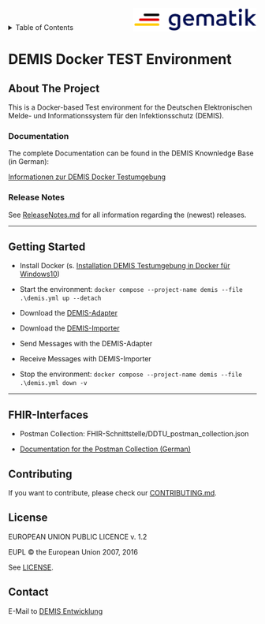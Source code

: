 <img align="right" width="250" height="47" src="image/Gematik_Logo_Flag.png"/> <br/> 

<details>
  <summary>Table of Contents</summary>
  <ol>
    <li>
      <a href="#about-the-project">About The Project</a>
       <ul>
        <li><a href="#documentation">Documentation</a></li>
        <li><a href="#release-notes">Release Notes</a></li>
      </ul>
	</li>
    <li><a href="#getting-started">Getting Started</a></li>
    <li><a href="#fhir-interfaces">FHIR-Interfaces</a></li>
    <li><a href="#contributing">Contributing</a></li>
    <li><a href="#license">License</a></li>
    <li><a href="#contact">Contact</a></li>
  </ol>
</details>

# DEMIS Docker TEST Environment

## About The Project

This is a Docker-based Test environment for the Deutschen Elektronischen Melde- und Informationssystem für den Infektionsschutz (DEMIS).

### Documentation

The complete Documentation can be found in the DEMIS Knownledge Base (in German):

[Informationen zur DEMIS Docker Testumgebung](https://wiki.gematik.de/display/DSKB/Informationen+zur+DEMIS+Docker+Testumgebung)

### Release Notes

See [ReleaseNotes.md](./ReleaseNotes.md) for all information regarding the (newest) releases.
______________________________________________________________________________________

## Getting Started

- Install Docker (s. [Installation DEMIS Testumgebung in Docker für Windows10](https://wiki.gematik.de/pages/viewpage.action?pageId=422118286))

- Start the environment: `docker compose --project-name demis --file .\demis.yml up --detach`

- Download the [DEMIS-Adapter](https://nexus.prod.ccs.gematik.solutions/repository/DEMIS/adapter/DEMIS-Adapter-2.0.1.zip)

- Download the [DEMIS-Importer](https://nexus.prod.ccs.gematik.solutions/repository/DEMIS/importer/DEMIS-Importer.zip)

- Send Messages with the DEMIS-Adapter

- Receive Messages with DEMIS-Importer

- Stop the environment: `docker compose --project-name demis --file .\demis.yml down -v`

______________________________________________________________________________________

## FHIR-Interfaces

- Postman Collection: FHIR-Schnittstelle/DDTU_postman_collection.json

- [Documentation for the Postman Collection (German)](https://wiki.gematik.de/display/DSKB/Informationen+zur+DEMIS+Docker+Testumgebung#InformationenzurDEMISDockerTestumgebung-FHIRSchnittstelle-Postman-Collection)

## Contributing

If you want to contribute, please check our [CONTRIBUTING.md](./CONTRIBUTING.md).

## License

EUROPEAN UNION PUBLIC LICENCE v. 1.2

EUPL © the European Union 2007, 2016

See [LICENSE](./LICENSE).

## Contact

E-Mail to [DEMIS Entwicklung](mailto:demis-entwicklung@gematik.de?subject=[GitHub]%20DDTU)
